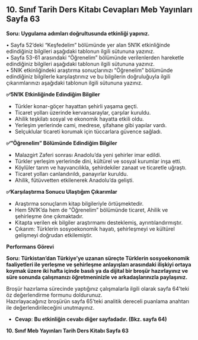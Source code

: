 ## 10. Sınıf Tarih Ders Kitabı Cevapları Meb Yayınları Sayfa 63

**Soru: Uygulama adımları doğrultusunda etkinliği yapınız.**

• Sayfa 52’deki “Keşfedelim” bölümünde yer alan 5N1K etkinliğinde edindiğiniz bilgileri aşağıdaki tablonun ilgili sütununa yazınız.  
 • Sayfa 53-61 arasındaki “Öğrenelim” bölümünde verilenlerden hareketle edindiğiniz bilgileri aşağıdaki tablonun ilgili sütununa yazınız.  
 • 5NlK etkinliğindeki araştırma sonuçlarınızı “Öğrenelim” bölümünde edindiğiniz bilgilerle karşılaştırınız ve bu bilgilerin doğruluğuyla ilgili çıkarımlarınızı aşağıdaki tablonun ilgili sütununa yazınız.

**✅5N1K Etkinliğinde Edindiğim Bilgiler**

* Türkler konar-göçer hayattan şehirli yaşama geçti.
* Ticaret yolları üzerinde kervansaraylar, çarşılar kuruldu.
* Ahilik teşkilatı sosyal ve ekonomik hayatta etkili oldu.
* Yerleşim yerlerinde cami, medrese, şifahane gibi yapılar vardı.
* Selçuklular ticareti korumak için tüccarlara güvence sağladı.

**✅”Öğrenelim” Bölümünde Edindiğim Bilgiler**

* Malazgirt Zaferi sonrası Anadolu’da yeni şehirler imar edildi.
* Türkler yerleşim yerlerinde dini, kültürel ve sosyal kurumlar inşa etti.
* Köylüler tarım ve hayvancılıkla, şehirdekiler zanaat ve ticaretle uğraştı.
* Ticaret yolları canlandırıldı, panayırlar kuruldu.
* Ahilik, fütüvvetten etkilenerek Anadolu’da gelişti.

**✅Karşılaştırma Sonucu Ulaştığım Çıkarımlar**

* Araştırma sonuçlarım kitap bilgileriyle örtüşmektedir.
* Hem 5N1K’da hem de “Öğrenelim” bölümünde ticaret, Ahilik ve şehirleşme öne çıkmaktadır.
* Kitapta verilen ek bilgiler araştırmamı desteklemiş, ayrıntılandırmıştır.
* Çıkarım: Türklerin sosyoekonomik hayatı, şehirleşmeyi ve kültürel gelişmeyi doğrudan etkilemiştir.

**Performans Görevi**

**Soru: Türkistan’dan Türkiye’ye uzanan süreçte Türklerin sosyoekonomik faaliyetleri ile yerleşme ve şehirleşme anlayışları arasındaki ilişkiyi ortaya koymak üzere iki hafta içinde basılı ya da dijital bir broşür hazırlayınız ve süre sonunda çalışmanızı öğretmeninizle ve arkadaşlarınızla paylaşınız.**

Broşür hazırlama sürecinde yaptığınız çalışmalarla ilgili olarak sayfa 64’teki öz değerlendirme formunu doldurunuz.  
 Hazırlayacağınız broşürün sayfa 65’teki analitik dereceli puanlama anahtarı ile değerlendirileceğini unutmayınız.

* **Cevap**: **Bu etkinliğin cevabı diğer sayfadadır. (Bkz. sayfa 64)**

**10. Sınıf Meb Yayınları Tarih Ders Kitabı Sayfa 63**